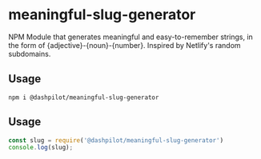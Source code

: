 # meaningful-slug-generator
NPM Module that generates meaningful and easy-to-remember strings, in the form of {adjective}-{noun}-{number}. Inspired by Netlify's random subdomains.

## Usage
```
npm i @dashpilot/meaningful-slug-generator
```

## Usage

```javascript
const slug = require('@dashpilot/meaningful-slug-generator')
console.log(slug);
```
